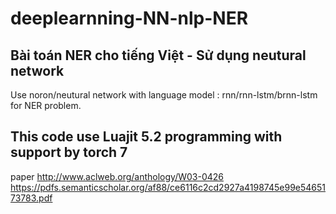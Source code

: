 # deeplearnning-NN-nlp-NER

Bài toán NER cho tiếng Việt - Sử dụng neutural network 
--
Use noron/neutural network with language model : rnn/rnn-lstm/brnn-lstm for NER problem.

This code use Luajit 5.2  programming with support by torch 7 
-- 
paper 
http://www.aclweb.org/anthology/W03-0426
https://pdfs.semanticscholar.org/af88/ce6116c2cd2927a4198745e99e5465173783.pdf
